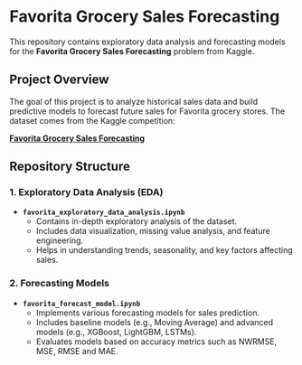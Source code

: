 # Favorita Grocery Sales Forecasting

This repository contains exploratory data analysis and forecasting models for the **Favorita Grocery Sales Forecasting** problem from Kaggle.

## **Project Overview**
The goal of this project is to analyze historical sales data and build predictive models to forecast future sales for Favorita grocery stores. The dataset comes from the Kaggle competition:

[**Favorita Grocery Sales Forecasting**](https://www.kaggle.com/competitions/favorita-grocery-sales-forecasting/overview)

## **Repository Structure**

### **1. Exploratory Data Analysis (EDA)**
- **`favorita_exploratory_data_analysis.ipynb`**
  - Contains in-depth exploratory analysis of the dataset.
  - Includes data visualization, missing value analysis, and feature engineering.
  - Helps in understanding trends, seasonality, and key factors affecting sales.

### **2. Forecasting Models**
- **`favorita_forecast_model.ipynb`**
  - Implements various forecasting models for sales prediction.
  - Includes baseline models (e.g., Moving Average) and advanced models (e.g., XGBoost, LightGBM, LSTMs).
  - Evaluates models based on accuracy metrics such as NWRMSE, MSE, RMSE and MAE.
